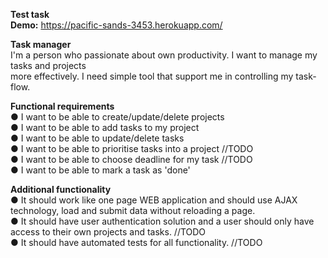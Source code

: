 <b>Test task</b><br />
<b>Demo:</b> https://pacific-sands-3453.herokuapp.com/<br />


<b>Task manager</b><br />
I'm a person who passionate about own productivity. I want to manage my tasks and projects<br />
more effectively. I need simple tool that support me in controlling my task­flow.<br />


<b>Functional requirements</b><br />
● I want to be able to create/update/delete projects<br />
● I want to be able to add tasks to my project<br />
● I want to be able to update/delete tasks<br />
● I want to be able to prioritise tasks into a project	//TODO<br />
● I want to be able to choose deadline for my task	//TODO<br />
● I want to be able to mark a task as 'done'<br />


<b>Additional functionality</b><br />
● It should work like one page WEB application and should use AJAX technology, load
	and submit data without reloading a page.<br />
● It should have user authentication solution and a user should only have access to their
	own projects and tasks.	//TODO<br />
● It should have automated tests for all functionality.	//TODO<br />
